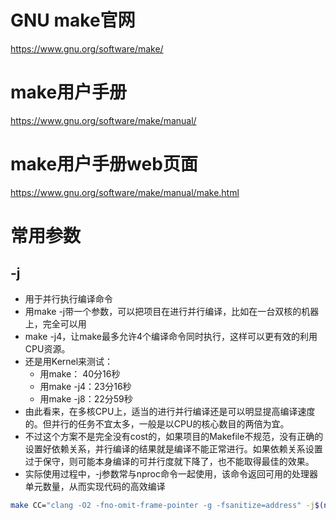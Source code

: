 # GNU make官网
https://www.gnu.org/software/make/
# make用户手册
https://www.gnu.org/software/make/manual/
# make用户手册web页面
https://www.gnu.org/software/make/manual/make.html
# 常用参数
## -j
- 用于并行执行编译命令
- 用make -j带一个参数，可以把项目在进行并行编译，比如在一台双核的机器上，完全可以用
- make -j4，让make最多允许4个编译命令同时执行，这样可以更有效的利用CPU资源。
- 还是用Kernel来测试：
  - 用make： 40分16秒
  - 用make -j4：23分16秒
  - 用make -j8：22分59秒
- 由此看来，在多核CPU上，适当的进行并行编译还是可以明显提高编译速度的。但并行的任务不宜太多，一般是以CPU的核心数目的两倍为宜。
- 不过这个方案不是完全没有cost的，如果项目的Makefile不规范，没有正确的设置好依赖关系，并行编译的结果就是编译不能正常进行。如果依赖关系设置过于保守，则可能本身编译的可并行度就下降了，也不能取得最佳的效果。
- 实际使用过程中，-j参数常与nproc命令一起使用，该命令返回可用的处理器单元数量，从而实现代码的高效编译
```bash
make CC="clang -O2 -fno-omit-frame-pointer -g -fsanitize=address" -j$(nproc)
```